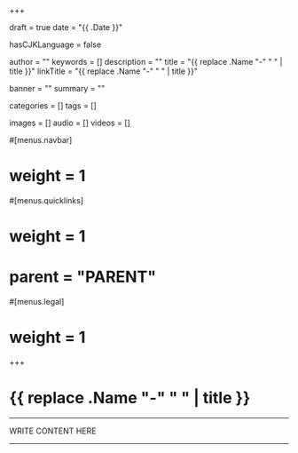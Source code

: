 +++

draft       = true
date        = "{{ .Date }}"

hasCJKLanguage = false

author      = ""
keywords    = []
description = ""
title       = "{{ replace .Name "-" " " | title }}"
linkTitle   = "{{ replace .Name "-" " " | title }}"

banner      = ""
summary     = ""

categories  = []
tags        = []

images      = []
audio       = []
videos      = []

#[menus.navbar]
#    weight = 1
#[menus.quicklinks]
#    weight = 1
#    parent = "PARENT"
#[menus.legal]
#    weight = 1

+++

# {{ replace .Name "-" " " | title }}

---

WRITE CONTENT HERE

---
